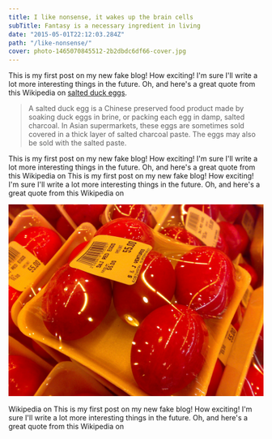 ```yaml
---
title: I like nonsense, it wakes up the brain cells
subTitle: Fantasy is a necessary ingredient in living
date: "2015-05-01T22:12:03.284Z"
path: "/like-nonsense/"
cover: photo-1465070845512-2b2dbdc6df66-cover.jpg
---
```


This is my first post on my new fake blog! How exciting! I'm sure I'll write a lot more interesting things in the future. Oh, and here's a great quote from this Wikipedia on [salted duck eggs](http://en.wikipedia.org/wiki/Salted_duck_egg).

>A salted duck egg is a Chinese preserved food product made by soaking duck eggs in brine, or packing each egg in damp, salted charcoal. In Asian supermarkets, these eggs are sometimes sold covered in a thick layer of salted charcoal paste. The eggs may also be sold with the salted paste.

This is my first post on my new fake blog! How exciting! I'm sure I'll write a lot more interesting things in the future. Oh, and here's a great quote from this Wikipedia on This is my first post on my new fake blog! How exciting! I'm sure I'll write a lot more interesting things in the future. Oh, and here's a great quote from this Wikipedia on 

![Chinese Salty Egg](./salty_egg.jpg "TO jest caption")

Wikipedia on This is my first post on my new fake blog! How exciting! I'm sure I'll write a lot more interesting things in the future. Oh, and here's a great quote from this Wikipedia on
